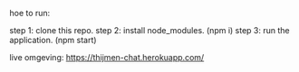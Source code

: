 hoe to run:

step 1: clone this repo.
step 2: install node_modules. (npm i)
step 3: run the application. (npm start)

live omgeving: https://thijmen-chat.herokuapp.com/
